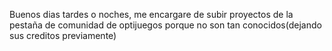 Buenos dias tardes o noches, me encargare de subir proyectos de la pestaña de comunidad de optijuegos porque no son tan conocidos(dejando sus creditos previamente)

<!---
STFN0-0/STFN0-0 is a ✨ special ✨ repository because its `README.md` (this file) appears on your GitHub profile.
You can click the Preview link to take a look at your changes.
--->
